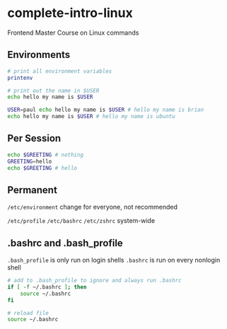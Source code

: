 # complete-intro-linux

Frontend Master Course on Linux commands

## Environments

```bash
# print all environment variables
printenv

# print out the name in $USER
echo hello my name is $USER

USER=paul echo hello my name is $USER # hello my name is brian
echo hello my name is $USER # hello my name is ubuntu
```

## Per Session
```bash
echo $GREETING # nothing
GREETING=hello
echo $GREETING # hello
```

## Permanent
`/etc/environment` change for everyone, not recommended

`/etc/profile` `/etc/bashrc` `/etc/zshrc` system-wide

## .bashrc and .bash_profile
`.bash_profile` is only run on login shells
`.bashrc` is run on every nonlogin shell

```bash
# add to .bash_profile to ignore and always run .bashrc
if [ -f ~/.bashrc ]; then
    source ~/.bashrc
fi
```

```bash
# reload file
source ~/.bashrc
```